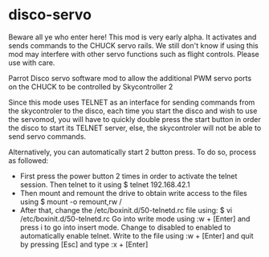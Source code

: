 # disco-servo

Beware all ye who enter here! This mod is very early alpha. It activates and sends commands to the CHUCK servo rails. We still don't know if using this mod may interfere with other servo functions such as flight controls. Please use with care.

Parrot Disco servo software mod to allow the additional PWM servo ports on the CHUCK to be controlled by Skycontroller 2

Since this mode uses TELNET as an interface for sending commands from the skycontroler to the disco, each time you start the disco and wish to use the servomod, you will have to quickly double press the start button in order the disco to start its TELNET server, else, the skycontroler will not be able to send servo commands.

Alternatively, you can automatically start 2 button press.
  To do so, process as followed:
  - First press the power button 2 times in order to activate the telnet session. Then telnet to it using
    $ telnet 192.168.42.1
  - Then mount and remount the drive to obtain write access to the files using
    $ mount -o remount,rw /
  - After that, change the /etc/boxinit.d/50-telnetd.rc file using:
    $ vi /etc/boxinit.d/50-telnetd.rc
    Go into write mode using :w + [Enter] and press i to go into insert mode. Change to disabled to enabled to automatically enable telnet.
    Write to the file using :w + [Enter] and quit by pressing [Esc] and type :x + [Enter]

